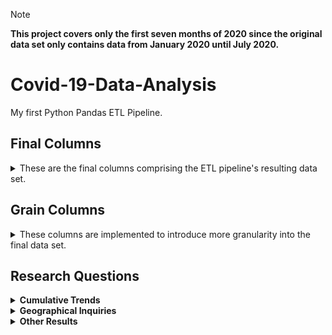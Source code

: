 > [!NOTE]
> **This project covers only the first seven months of 2020 since the original data set only contains data from January 2020 until July 2020.**

# Covid-19-Data-Analysis

My first Python Pandas ETL Pipeline.

## **Final Columns**

<details>
  <summary>These are the final columns comprising the ETL pipeline's resulting data set.</summary>

- **Country** - Country of the recorded case(s)
- **Lat** - Latitude of the location
  - _This column is retained only for Power BI Map visualizations._
- **Long** - Longitude of the location
  - _This column is retained only for Power BI Map visualizations._
- **Confirmed** - Cumulative number of confirmed cases until the given date
- **Deaths** - Cumulative number of deaths until the given date
- **Recovered** - Cumulative number of recovered cases until the given date
- **Active** - Cumulative number of active cases until the given date
- **WHO Region** - The WHO Region Code of the recorded case(s)
</details>

## **Grain Columns**

<details>
  <summary>These columns are implemented to introduce more granularity into the final data set.</summary>

- **Year** - Year of the cumulative report
- **Month** - Month of the cumulative report
- **Month Name** - Month name of the cumulative report
- **Day of Week** - Day of week of the cumulative report
- **Day Name** - Day name of the cumulative report
- **Month Short Name** - Short name of the month the cumulative report
</details>

## Research Questions

<details>
  <summary><strong>Cumulative Trends</strong></summary>
  <div>
    <p><i>What is the monthly trends of cumulative case outcomes?</i></p>
    <div align="center">
      <img src="https://raw.githubusercontent.com/heischichou/Covid-19-Data-Analysis/main/assets/Monthly%20Trend%20of%20Cumulative%20Case%20Outcomes/Monthly%20Trend%20of%20Cumulative%20Case%20Outcomes%20by%20Country%20-%20January.png"></img>
      <br>
      <!-- <img src="https://raw.githubusercontent.com/heischichou/Covid-19-Data-Analysis/main/assets/Monthly%20Trend%20of%20Cumulative%20Case%20Outcomes/Monthly%20Trend%20of%20Cumulative%20Case%20Outcomes%20by%20Country%20-%February.png"></img>
      <br> -->
      <img src="https://raw.githubusercontent.com/heischichou/Covid-19-Data-Analysis/main/assets/Monthly%20Trend%20of%20Cumulative%20Case%20Outcomes/Monthly%20Trend%20of%20Cumulative%20Case%20Outcomes%20by%20Country%20-%20March.png"></img>
      <br>
      <img src="https://raw.githubusercontent.com/heischichou/Covid-19-Data-Analysis/main/assets/Monthly%20Trend%20of%20Cumulative%20Case%20Outcomes/Monthly%20Trend%20of%20Cumulative%20Case%20Outcomes%20by%20Country%20-%20April.png"></img>
      <br>
      <img src="https://raw.githubusercontent.com/heischichou/Covid-19-Data-Analysis/main/assets/Monthly%20Trend%20of%20Cumulative%20Case%20Outcomes/Monthly%20Trend%20of%20Cumulative%20Case%20Outcomes%20by%20Country%20-%20May.png"></img>
      <br>
      <img src="https://raw.githubusercontent.com/heischichou/Covid-19-Data-Analysis/main/assets/Monthly%20Trend%20of%20Cumulative%20Case%20Outcomes/Monthly%20Trend%20of%20Cumulative%20Case%20Outcomes%20by%20Country%20-%20June.png"></img>
      <br>
      <img src="https://raw.githubusercontent.com/heischichou/Covid-19-Data-Analysis/main/assets/Monthly%20Trend%20of%20Cumulative%20Case%20Outcomes/Monthly%20Trend%20of%20Cumulative%20Case%20Outcomes%20by%20Country%20-%20July.png"></img>
      <br>
    </div>
  </div>
  <br>
  <p align="justify">&nbsp;&nbsp;Lorem ipsum dolor sit amet, consectetur adipiscing elit, sed do eiusmod tempor incididunt ut labore et dolore magna aliqua. Ut enim ad minim veniam, quis nostrud exercitation ullamco laboris nisi ut aliquip ex ea commodo consequat. Duis aute irure dolor in reprehenderit in voluptate velit esse cillum dolore eu fugiat nulla pariatur. Excepteur sint occaecat cupidatat non proident, sunt in culpa qui officia deserunt mollit anim id est laborum.</p>
</details>

<details>
  <summary><strong>Geographical Inquiries</strong></summary>

  <details>
    <summary><strong>Case Outcomes by Country</strong></summary>
    <div>
      <div>
        <p><i>What are the top 5 countries with the highest death count?</i></p>
        <div align="center">
          <img src="https://raw.githubusercontent.com/heischichou/Covid-19-Data-Analysis/main/assets/Highest%20Death%20Count%20by%20Country/Highest%20Death%20Count%20by%20Country%20-%20January.png"></img>
          <br>
          <!-- <img src="https://raw.githubusercontent.com/heischichou/Covid-19-Data-Analysis/main/assets/Highest%20Death%20Count%20by%20Country/Highest%20Death%20Count%20by%20Country%20-%20February.png"></img>
          <br> -->
          <img src="https://raw.githubusercontent.com/heischichou/Covid-19-Data-Analysis/main/assets/Highest%20Death%20Count%20by%20Country/Highest%20Death%20Count%20by%20Country%20-%20March.png"></img>
          <br>
          <img src="https://raw.githubusercontent.com/heischichou/Covid-19-Data-Analysis/main/assets/Highest%20Death%20Count%20by%20Country/Highest%20Death%20Count%20by%20Country%20-%20April.png"></img>
          <br>
          <img src="https://raw.githubusercontent.com/heischichou/Covid-19-Data-Analysis/main/assets/Highest%20Death%20Count%20by%20Country/Highest%20Death%20Count%20by%20Country%20-%20May.png"></img>
          <br>
          <img src="https://raw.githubusercontent.com/heischichou/Covid-19-Data-Analysis/main/assets/Highest%20Death%20Count%20by%20Country/Highest%20Death%20Count%20by%20Country%20-%20June.png"></img>
          <br>
          <img src="https://raw.githubusercontent.com/heischichou/Covid-19-Data-Analysis/main/assets/Highest%20Death%20Count%20by%20Country/Highest%20Death%20Count%20by%20Country%20-%20July.png"></img>
          <br>
        </div>
      </div>
      <br>
      <p align="justify">&nbsp;&nbsp;Lorem ipsum dolor sit amet, consectetur adipiscing elit, sed do eiusmod tempor incididunt ut labore et dolore magna aliqua. Ut enim ad minim veniam, quis nostrud exercitation ullamco laboris nisi ut aliquip ex ea commodo consequat. Duis aute irure dolor in reprehenderit in voluptate velit esse cillum dolore eu fugiat nulla pariatur. Excepteur sint occaecat cupidatat non proident, sunt in culpa qui officia deserunt mollit anim id est laborum.</p>
    </div>
    <br>
    <div>
      <div>
        <p><i>What are the top 5 countries with the highest recovery count?</i></p>
        <div align="center">
          <img src="https://raw.githubusercontent.com/heischichou/Covid-19-Data-Analysis/main/assets/Highest%20Recovery%20Count%20by%20Country/Highest%20Recovery%20Count%20by%20Country%20-%20January.png"></img>
          <br>
          <img src="https://raw.githubusercontent.com/heischichou/Covid-19-Data-Analysis/main/assets/Highest%20Recovery%20Count%20by%20Country/Highest%20Recovery%20Count%20by%20Country%20-%20February.png"></img>
          <br>
          <img src="https://raw.githubusercontent.com/heischichou/Covid-19-Data-Analysis/main/assets/Highest%20Recovery%20Count%20by%20Country/Highest%20Recovery%20Count%20by%20Country%20-%20March.png"></img>
          <br>
          <img src="https://raw.githubusercontent.com/heischichou/Covid-19-Data-Analysis/main/assets/Highest%20Recovery%20Count%20by%20Country/Highest%20Recovery%20Count%20by%20Country%20-%20April.png"></img>
          <br>
          <img src="https://raw.githubusercontent.com/heischichou/Covid-19-Data-Analysis/main/assets/Highest%20Recovery%20Count%20by%20Country/Highest%20Recovery%20Count%20by%20Country%20-%20May.png"></img>
          <br>
          <img src="https://raw.githubusercontent.com/heischichou/Covid-19-Data-Analysis/main/assets/Highest%20Recovery%20Count%20by%20Country/Highest%20Recovery%20Count%20by%20Country%20-%20June.png"></img>
          <br>
          <img src="https://raw.githubusercontent.com/heischichou/Covid-19-Data-Analysis/main/assets/Highest%20Recovery%20Count%20by%20Country/Highest%20Recovery%20Count%20by%20Country%20-%20July.png"></img>
          <br>
        </div>
      </div>
      <br>
      <p align="justify">&nbsp;&nbsp;Lorem ipsum dolor sit amet, consectetur adipiscing elit, sed do eiusmod tempor incididunt ut labore et dolore magna aliqua. Ut enim ad minim veniam, quis nostrud exercitation ullamco laboris nisi ut aliquip ex ea commodo consequat. Duis aute irure dolor in reprehenderit in voluptate velit esse cillum dolore eu fugiat nulla pariatur. Excepteur sint occaecat cupidatat non proident, sunt in culpa qui officia deserunt mollit anim id est laborum.</p>
    </div>
  </details>

  <details>
    <summary><strong>Regional Percentages</strong></summary>
    <div>
      <div>
        <p><i>What are the percentages of cumulative death counts among the different WHO regions?</i></p>
        <div align="center">
          <img src="https://raw.githubusercontent.com/heischichou/Covid-19-Data-Analysis/main/assets/Regional%20Percentage%20of%20Cumulative%20Death%20Counts/Regional%20Percentage%20of%20Cumulative%20Death%20Counts%20-%20January.png"></img>
          <br>
          <!-- <img src="https://raw.githubusercontent.com/heischichou/Covid-19-Data-Analysis/main/assets/Highest%20Death%20Count%20by%20Country/Highest%20Death%20Count%20by%20Country%20-%20February.png"></img>
          <br> -->
          <img src="https://raw.githubusercontent.com/heischichou/Covid-19-Data-Analysis/main/assets/Regional%20Percentage%20of%20Cumulative%20Death%20Counts/Regional%20Percentage%20of%20Cumulative%20Death%20Counts%20-%20March.png"></img>
          <br>
          <img src="https://raw.githubusercontent.com/heischichou/Covid-19-Data-Analysis/main/assets/Regional%20Percentage%20of%20Cumulative%20Death%20Counts/Regional%20Percentage%20of%20Cumulative%20Death%20Counts%20-%20April.png"></img>
          <br>
          <img src="https://raw.githubusercontent.com/heischichou/Covid-19-Data-Analysis/main/assets/Regional%20Percentage%20of%20Cumulative%20Death%20Counts/Regional%20Percentage%20of%20Cumulative%20Death%20Counts%20-%20May.png"></img>
          <br>
          <img src="https://raw.githubusercontent.com/heischichou/Covid-19-Data-Analysis/main/assets/Regional%20Percentage%20of%20Cumulative%20Death%20Counts/Regional%20Percentage%20of%20Cumulative%20Death%20Counts%20-%20June.png"></img>
          <br>
          <img src="https://raw.githubusercontent.com/heischichou/Covid-19-Data-Analysis/main/assets/Regional%20Percentage%20of%20Cumulative%20Death%20Counts/Regional%20Percentage%20of%20Cumulative%20Death%20Counts%20-%20July.png"></img>
          <br>
        </div>
      </div>
      <br>
      <p align="justify">&nbsp;&nbsp;Lorem ipsum dolor sit amet, consectetur adipiscing elit, sed do eiusmod tempor incididunt ut labore et dolore magna aliqua. Ut enim ad minim veniam, quis nostrud exercitation ullamco laboris nisi ut aliquip ex ea commodo consequat. Duis aute irure dolor in reprehenderit in voluptate velit esse cillum dolore eu fugiat nulla pariatur. Excepteur sint occaecat cupidatat non proident, sunt in culpa qui officia deserunt mollit anim id est laborum.</p>
    </div>
    <br>
    <div>
      <div>
        <p><i>What are the percentages of cumulative recovery counts among the different WHO regions?</i></p>
        <div align="center">
          <img src="https://raw.githubusercontent.com/heischichou/Covid-19-Data-Analysis/main/assets/Regional%20Percentage%20of%20Cumulative%20Recovery%20Counts/Regional%20Percentage%20of%20Cumulative%20Recovery%20Counts%20-%20January.png"></img>
          <br>
          <img src="https://raw.githubusercontent.com/heischichou/Covid-19-Data-Analysis/main/assets/Regional%20Percentage%20of%20Cumulative%20Recovery%20Counts/Regional%20Percentage%20of%20Cumulative%20Recovery%20Counts%20-%20February.png"></img>
          <br>
          <img src="https://raw.githubusercontent.com/heischichou/Covid-19-Data-Analysis/main/assets/Regional%20Percentage%20of%20Cumulative%20Recovery%20Counts/Regional%20Percentage%20of%20Cumulative%20Recovery%20Counts%20-%20March.png"></img>
          <br>
          <img src="https://raw.githubusercontent.com/heischichou/Covid-19-Data-Analysis/main/assets/Regional%20Percentage%20of%20Cumulative%20Recovery%20Counts/Regional%20Percentage%20of%20Cumulative%20Recovery%20Counts%20-%20April.png"></img>
          <br>
          <img src="https://raw.githubusercontent.com/heischichou/Covid-19-Data-Analysis/main/assets/Regional%20Percentage%20of%20Cumulative%20Recovery%20Counts/Regional%20Percentage%20of%20Cumulative%20Recovery%20Counts%20-%20May.png"></img>
          <br>
          <img src="https://raw.githubusercontent.com/heischichou/Covid-19-Data-Analysis/main/assets/Regional%20Percentage%20of%20Cumulative%20Recovery%20Counts/Regional%20Percentage%20of%20Cumulative%20Recovery%20Counts%20-%20June.png"></img>
          <br>
          <img src="https://raw.githubusercontent.com/heischichou/Covid-19-Data-Analysis/main/assets/Regional%20Percentage%20of%20Cumulative%20Recovery%20Counts/Regional%20Percentage%20of%20Cumulative%20Recovery%20Counts%20-%20July.png"></img>
          <br>
        </div>
      </div>
      <br>
      <p align="justify">&nbsp;&nbsp;Lorem ipsum dolor sit amet, consectetur adipiscing elit, sed do eiusmod tempor incididunt ut labore et dolore magna aliqua. Ut enim ad minim veniam, quis nostrud exercitation ullamco laboris nisi ut aliquip ex ea commodo consequat. Duis aute irure dolor in reprehenderit in voluptate velit esse cillum dolore eu fugiat nulla pariatur. Excepteur sint occaecat cupidatat non proident, sunt in culpa qui officia deserunt mollit anim id est laborum.</p>
    </div>
  </details>
</details>

<details>
  <summary><strong>Other Results</strong></summary>
  <div>
    <p><i>Geographical locations in countries with recorded deaths</i></p>
    <div align="center">
      <img src="https://raw.githubusercontent.com/heischichou/Covid-19-Data-Analysis/main/assets/Locations%20in%20Countries%20with%20Recorded%20Deaths.png"></img>
    </div>
  </div>
</details>
